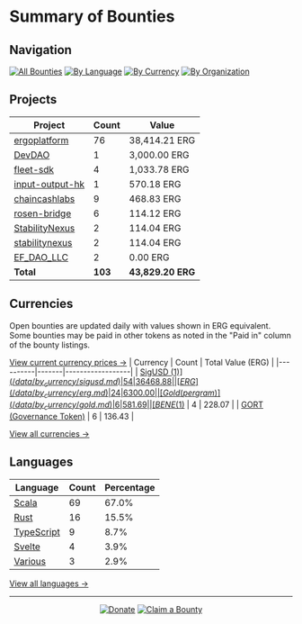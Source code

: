 <!-- GENERATED FILE - DO NOT EDIT DIRECTLY -->
<!-- Generated on: 2025-05-13 01:53:08 -->

# Summary of Bounties

## Navigation

[![All Bounties](https://img.shields.io/badge/All%20Bounties-103-blue)](/data/all.md) [![By Language](https://img.shields.io/badge/By%20Language-7-green)](/data/summary.md#languages) [![By Currency](https://img.shields.io/badge/By%20Currency-7-yellow)](/data/summary.md#currencies) [![By Organization](https://img.shields.io/badge/By%20Organization-9-orange)](/data/summary.md#projects)

## Projects

| Project | Count | Value |
|----------|-------|-------|
| [ergoplatform](/data/by_org/ergoplatform.md) | 76 | 38,414.21 ERG |
| [DevDAO](/data/by_org/devdao.md) | 1 | 3,000.00 ERG |
| [fleet-sdk](/data/by_org/fleet-sdk.md) | 4 | 1,033.78 ERG |
| [input-output-hk](/data/by_org/input-output-hk.md) | 1 | 570.18 ERG |
| [chaincashlabs](/data/by_org/chaincashlabs.md) | 9 | 468.83 ERG |
| [rosen-bridge](/data/by_org/rosen-bridge.md) | 6 | 114.12 ERG |
| [StabilityNexus](/data/by_org/stabilitynexus.md) | 2 | 114.04 ERG |
| [stabilitynexus](/data/by_org/stabilitynexus.md) | 2 | 114.04 ERG |
| [EF_DAO_LLC](/data/by_org/ef_dao_llc.md) | 2 | 0.00 ERG |
| **Total** | **103** | **43,829.20 ERG** |

## Currencies

Open bounties are updated daily with values shown in ERG equivalent. Some bounties may be paid in other tokens as noted in the "Paid in" column of the bounty listings.

[View current currency prices →](/data/currency_prices.md)
| Currency | Count | Total Value (ERG) |
|----------|-------|------------------|
| [SigUSD ($1)](/data/by_currency/sigusd.md) | 54 | 36468.88 |
| [ERG](/data/by_currency/erg.md) | 24 | 6300.00 |
| [Gold (per gram)](/data/by_currency/gold.md) | 6 | 581.69 |
| [BENE ($1)](/data/by_currency/bene.md) | 4 | 228.07 |
| [GORT (Governance Token)](/data/by_currency/gort.md) | 6 | 136.43 |

[View all currencies →](/data/by_currency/)

## Languages

| Language | Count | Percentage |
|----------|-------|------------|
| [Scala](/data/by_language/scala.md) | 69 | 67.0% |
| [Rust](/data/by_language/rust.md) | 16 | 15.5% |
| [TypeScript](/data/by_language/typescript.md) | 9 | 8.7% |
| [Svelte](/data/by_language/svelte.md) | 4 | 3.9% |
| [Various](/data/by_language/various.md) | 3 | 2.9% |

[View all languages →](/data/by_language/)



---

<div align="center">
  <p>
    <a href="../docs/donate.md"><img src="https://img.shields.io/badge/❤️%20Donate-F44336" alt="Donate"></a>
    <a href="../docs/bounty-submission-guide.md#reserving-a-bounty"><img src="https://img.shields.io/badge/🔒%20How%20To%20Claim-4CAF50" alt="Claim a Bounty"></a>
  </p>
</div>


<!-- END OF GENERATED CONTENT -->
